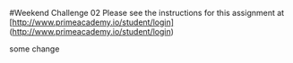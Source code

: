 #Weekend Challenge 02
Please see the instructions for this assignment at [http://www.primeacademy.io/student/login] (http://www.primeacademy.io/student/login)

some change